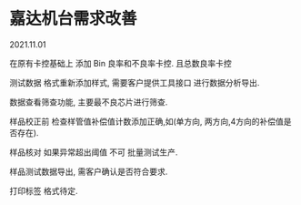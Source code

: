 # 嘉达机台需求改善

2021.11.01

在原有卡控基础上 添加 Bin 良率和不良率卡控. 且总数良率卡控

测试数据 格式重新添加样式, 需要客户提供工具接口 进行数据分析导出.

数据查看筛查功能, 主要最不良芯片进行筛查.

样品校正前 检查样管值补偿值计数添加正确,如(单方向, 两方向,4方向的补偿值是否存在).

样品核对 如果异常超出阈值 不可 批量测试生产.

样品测试数据导出, 需客户确认是否符合要求.

打印标签 格式待定.









